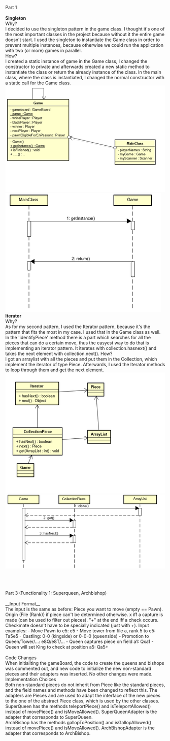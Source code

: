 Part 1\
<br/>
__Singleton__\
Why?\
I decided to use the singleton pattern in the game class. I thought it's one of the most important classes in the project because without it the entire game doesn't start. I used the singleton to instantiate the Game class in order to prevent multiple instances, because otherwise we could run the application with two (or more) games in parallel.\
How?\
I created a static instance of game in the Game class, I changed the constructor to private and afterwards created a new static method to instantiate the class or return the already instance of the class. In the main class, where the class is instantiated, I changed the normal constructor with a static call for the Game class.\
![class_diagram](https://github.com/BINF4241-group41/Project_3/blob/master/images/SoftwareConstruction1ClassDiagramm_Cattura.PNG)
![sequence diagram](https://github.com/BINF4241-group41/Project_3/blob/master/images/SoftwareConstuction1Se.PNG)
<br/>
__Iterator__\
Why?\
As for my second pattern, I used the Iterator pattern, because it's the pattern that fits the most in my case. I used that in the Game class as well. In the 'identifyPiece' method there is a part which searches for all the pieces that can do a certain move, thus the easyest way to do that is implementing an iterator pattern. It iterates with collection.hasnext() and takes the next element with collection.next().
How?\
I got an arraylist with all the pieces and put them in the Collection, which implement the iterator of type Piece. Afterwards, I used the Iterator methods to loop through them and get the next element.
![class_diagram](https://github.com/BINF4241-group41/Project_3/blob/master/images/SoftwareConstruction2ClassDia.PNG)
![sequence diagram](https://github.com/BINF4241-group41/Project_3/blob/master/images/SoftwareConstruction2Se.PNG)

<br/>
<br/>
<br/>
Part 3 (Functionality 1: Superqueen, Archbishop) <br/>
<br/>
__Input Format__<br/>
The input is the same as before:
Piece you want to move (empty == Pawn).
Origin (File (Rank)) if piece can't be determined otherwise.
x iff a capture is made (can be used to filter out pieces).
"+" at the end iff a check occurs.
Checkmate doesn't have to be specially indicated (just with +).
Input examples:
- Move Pawn to e5: e5
- Move tower from file a, rank 5 to e5: Ta5e5
- Castling: 0-0 (kingside) or 0-0-0 (queenside)
- Promotion to Queen/Tower/...: e8Q/e8T/...
- Queen captures piece on field a1: Qxa1
- Queen will set King to check at position a5: Qa5+
<br/>
<br/>
Code Changes
<br/>
When initialiting the gameBoard, the code to create the queens and bishops was commented out, and new code to initialize the new non-standard pieces and their adapters was inserted. No other changes were made.
<br/>
Implementation Choices
<br/>
Both non-standard pieces do not inherit from Piece like the standard pieces, and the field names and methods have been changed to reflect this. The adapters are Pieces and are used to adapt the interface of the new pieces to the one of the abstract Piece class, which is used by the other classes.<br/>
SuperQueen has the methods teleportPiece() and isTeleportAllowed() instead of movePiece() and isMoveAllowed(). SuperQueenAdapter is the adapter that corresponds to SuperQueen.<br/>
ArchBishop has the methods gallopToPosition() and isGallopAllowed() instead of movePiece() and isMoveAllowed(). ArchBishopAdapter is the adapter that corresponds to ArchBishop.<br/>